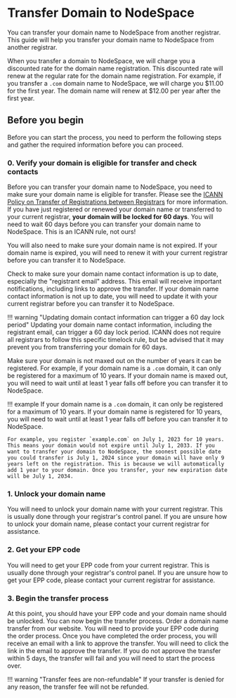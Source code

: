 # Transfer Domain to NodeSpace

You can transfer your domain name to NodeSpace from another registrar. This guide will help you transfer your domain name to NodeSpace from another registrar.

When you transfer a domain to NodeSpace, we will charge you a discounted rate for the domain name registration. This discounted rate will renew at the regular rate for the domain name registration. For example, if you transfer a `.com` domain name to NodeSpace, we will charge you $11.00 for the first year. The domain name will renew at $12.00 per year after the first year.

## Before you begin

Before you can start the process, you need to perform the following steps and gather the required information before you can proceed.

### 0. Verify your domain is eligible for transfer and check contacts

Before you can transfer your domain name to NodeSpace, you need to make sure your domain name is eligible for transfer. Please see the [ICANN Policy on Transfer of Registrations between Registrars](https://www.icann.org/resources/pages/transfer-policy-2016-06-01-en) for more information. If you have just registered or renewed your domain name or transferred to your current registrar, **your domain will be locked for 60 days**. You will need to wait 60 days before you can transfer your domain name to NodeSpace. This is an ICANN rule, not ours! 

You will also need to make sure your domain name is not expired. If your domain name is expired, you will need to renew it with your current registrar before you can transfer it to NodeSpace.

Check to make sure your domain name contact information is up to date, especially the "registrant email" address. This email will receive important notifications, including links to approve the transfer. If your domain name contact information is not up to date, you will need to update it with your current registrar before you can transfer it to NodeSpace. 

!!! warning "Updating domain contact information can trigger a 60 day lock period"
    Updating your domain name contact information, including the registrant email, can trigger a 60 day lock period. ICANN does not require all registrars to follow this specific timelock rule, but be advised that it may prevent you from transferring your domain for 60 days.

Make sure your domain is not maxed out on the number of years it can be registered. For example, if your domain name is a `.com` domain, it can only be registered for a maximum of 10 years. If your domain name is maxed out, you will need to wait until at least 1 year falls off before you can transfer it to NodeSpace.

!!! example
    If your domain name is a `.com` domain, it can only be registered for a maximum of 10 years. If your domain name is registered for 10 years, you will need to wait until at least 1 year falls off before you can transfer it to NodeSpace.
    
    For example, you register `example.com` on July 1, 2023 for 10 years. This means your domain would not expire until July 1, 2033. If you want to transfer your domain to NodeSpace, the soonest possible date you could transfer is July 1, 2024 since your domain will have only 9 years left on the registration. This is because we will automatically add 1 year to your domain. Once you transfer, your new expiration date will be July 1, 2034.

### 1. Unlock your domain name

You will need to unlock your domain name with your current registrar. This is usually done through your registrar's control panel. If you are unsure how to unlock your domain name, please contact your current registrar for assistance.

### 2. Get your EPP code

You will need to get your EPP code from your current registrar. This is usually done through your registrar's control panel. If you are unsure how to get your EPP code, please contact your current registrar for assistance.

### 3. Begin the transfer process

At this point, you should have your EPP code and your domain name should be unlocked. You can now begin the transfer process. Order a domain name transfer from our website. You will need to provide your EPP code during the order process. Once you have completed the order process, you will receive an email with a link to approve the transfer. You will need to click the link in the email to approve the transfer. If you do not approve the transfer within 5 days, the transfer will fail and you will need to start the process over. 

!!! warning "Transfer fees are non-refundable"
    If your transfer is denied for any reason, the transfer fee will not be refunded.

